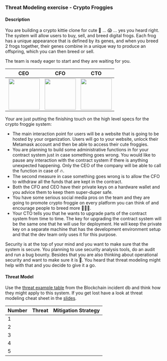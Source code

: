 ### Threat Modeling exercise - Crypto Froggies

#### Description 
You are building a crypto kittie clone for cute :frog: ... 😱 ... yes you heard right. The system will allow users to buy, sell, and breed digital frogs. Each frog has a unique appearance that is defined by its genes, and when you breed 2 frogs together, their genes combine in a unique way to produce an offspring, which you can then breed or sell. 

The team is ready eager to start and they are waiting for you. 


|  CEO |  CFO |  CTO |
|:-------------:|:-------------:|:-------------:|		
| <img height="100px"  align="right"   src="https://consequenceofsound.files.wordpress.com/2018/03/michael-scott.png"> | <img height="100px" src="https://media.giphy.com/media/ZPFQVis9WAAcE/giphy.gif"> | <img height="100px" src="https://i.stack.imgur.com/sdKcs.jpg">  |


Your are just putting the finishing touch on the high level specs for the crypto froggie system:

- The main interaction point for users will be a website that is going to be hosted by your organization. Users will go to your website, unlock their Metamask account and then be able to access their cute froggies. 
- You are planning to build some administrative functions in for your contract system just in case something goes wrong. You would like to pause any interaction with the contract system if there is anything unexpected happening. Only the CEO of the company will be able to call the function in case of :fire:.
- The second measure in case something goes wrong is to allow the CFO to withdraw all the funds that are kept in the contract.
- Both the CFO and CEO have their private keys on a hardware wallet and you advice them to keep them super-duper safe. 
- You have some serious social media pros on the team and they are going to promote crypto froggie on every platform you can think of and encourage people to breed more :frog::frog::frog:.
- Your CTO tells you that he wants to upgrade parts of the contract system from time to time. The key for upgrading the contract system will be the same one that he will use for deployment. He will keep the private key on a separate machine that has the development environment setup and that the dev team only uses it for this purpose.

Security is at the top of your mind and you want to make sure that the system is secure. You planning to use security analysis tools, do an audit and run a bug bounty. Besides that you are also thinking about operational security and want to make sure it is :100:. You heard that threat modeling might help with that and you decide to give it a go. 

#### Threat Model 

Use the [threat example table](./threat_list_blockchain_incident_db.md) from the Blockchain incident db and think how they might apply to this system. If you get lost have a look at threat modeling cheat sheet in the [slides](./../slides/How_to_Not_Get_Rekt_Volume_1_Threat_Modeling.pdf).   

| Number | Threat | Mitigation Strategy |
|--------|---------------------------------------------------------------|---------------------------------------------------------------|
| 1      |   |   |
| 2      |   |   |
| 3      |   |   |
| 4      |   |   |
| 5      |   |   |

